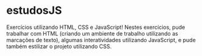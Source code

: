 # estudosJS
Exercícios utilizando HTML, CSS e JavaScript!
Nestes exercícios, pude trabalhar com HTML (criando um ambiente de trabalho utilizando as marcações de texto), algumas interatividades utilizando JavaScript, e pude também estilizar o projeto utilizando CSS.
